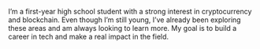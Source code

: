 I’m a first-year high school student with a strong interest in cryptocurrency and blockchain. Even though I’m still young, I’ve already been exploring these areas and am always looking to learn more. My goal is to build a career in tech and make a real impact in the field.
